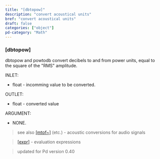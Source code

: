 ```yaml
---
title: "[dbtopow]"
description: "convert acoustical units"
bref: "convert acoustical units"
draft: false
categories: ["object"]
pd-category: "Math"
---
```


### [dbtopow]

dbtopow and powtodb convert decibels to and from power units, equal to the square of the "RMS" amplitude.

INLET:

- float - incomming value to be converted.

OUTLET:

- float - converted value

ARGUMENT:

- NONE.
 


> see also [[mtof~]](../#) (etc.) - acoustic conversions for audio signals

> [[expr]](../expr-family) - evaluation expressions
 
 
> updated for Pd version 0.40
 
